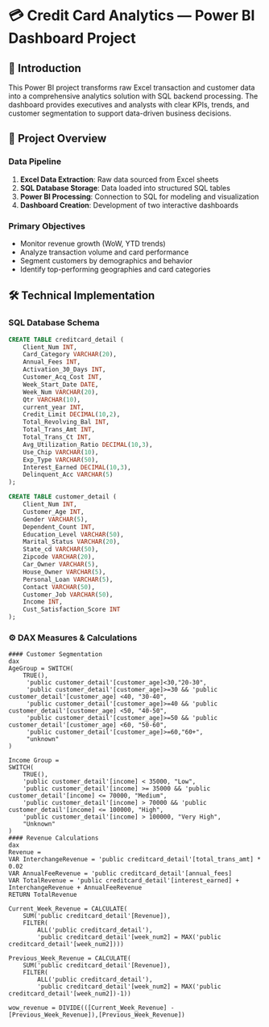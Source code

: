 # 💳 Credit Card Analytics — Power BI Dashboard Project

## 📌 Introduction
This Power BI project transforms raw Excel transaction and customer data into a comprehensive analytics solution with SQL backend processing. The dashboard provides executives and analysts with clear KPIs, trends, and customer segmentation to support data-driven business decisions.

## 📂 Project Overview

### Data Pipeline
1. **Excel Data Extraction**: Raw data sourced from Excel sheets
2. **SQL Database Storage**: Data loaded into structured SQL tables
3. **Power BI Processing**: Connection to SQL for modeling and visualization
4. **Dashboard Creation**: Development of two interactive dashboards

### Primary Objectives
- Monitor revenue growth (WoW, YTD trends)
- Analyze transaction volume and card performance
- Segment customers by demographics and behavior
- Identify top-performing geographies and card categories

## 🛠️ Technical Implementation

### SQL Database Schema
```sql
CREATE TABLE creditcard_detail (
    Client_Num INT,
    Card_Category VARCHAR(20),
    Annual_Fees INT,
    Activation_30_Days INT,
    Customer_Acq_Cost INT,
    Week_Start_Date DATE,
    Week_Num VARCHAR(20),
    Qtr VARCHAR(10),
    current_year INT,
    Credit_Limit DECIMAL(10,2),
    Total_Revolving_Bal INT,
    Total_Trans_Amt INT,
    Total_Trans_Ct INT,
    Avg_Utilization_Ratio DECIMAL(10,3),
    Use_Chip VARCHAR(10),
    Exp_Type VARCHAR(50),
    Interest_Earned DECIMAL(10,3),
    Delinquent_Acc VARCHAR(5)
);

CREATE TABLE customer_detail (
    Client_Num INT,
    Customer_Age INT,
    Gender VARCHAR(5),
    Dependent_Count INT,
    Education_Level VARCHAR(50),
    Marital_Status VARCHAR(20),
    State_cd VARCHAR(50),
    Zipcode VARCHAR(20),
    Car_Owner VARCHAR(5),
    House_Owner VARCHAR(5),
    Personal_Loan VARCHAR(5),
    Contact VARCHAR(50),
    Customer_Job VARCHAR(50),
    Income INT,
    Cust_Satisfaction_Score INT
);
```
### ⚙️ DAX Measures & Calculations
```
#### Customer Segmentation
dax
AgeGroup = SWITCH(
    TRUE(),
     'public customer_detail'[customer_age]<30,"20-30",
     'public customer_detail'[customer_age]>=30 && 'public customer_detail'[customer_age] <40, "30-40",
     'public customer_detail'[customer_age]>=40 && 'public customer_detail'[customer_age] <50, "40-50",
     'public customer_detail'[customer_age]>=50 && 'public customer_detail'[customer_age] <60, "50-60",
     'public customer_detail'[customer_age]>=60,"60+",
     "unknown"
)

Income Group = 
SWITCH(
    TRUE(),
    'public customer_detail'[income] < 35000, "Low",
    'public customer_detail'[income] >= 35000 && 'public customer_detail'[income] <= 70000, "Medium",
    'public customer_detail'[income] > 70000 && 'public customer_detail'[income] <= 100000, "High",
    'public customer_detail'[income] > 100000, "Very High",
    "Unknown"
)
#### Revenue Calculations
dax
Revenue = 
VAR InterchangeRevenue = 'public creditcard_detail'[total_trans_amt] * 0.02
VAR AnnualFeeRevenue = 'public creditcard_detail'[annual_fees]
VAR TotalRevenue = 'public creditcard_detail'[interest_earned] + InterchangeRevenue + AnnualFeeRevenue
RETURN TotalRevenue

Current_Week_Revenue = CALCULATE(
    SUM('public creditcard_detail'[Revenue]),
    FILTER(
        ALL('public creditcard_detail'),
        'public creditcard_detail'[week_num2] = MAX('public creditcard_detail'[week_num2])))

Previous_Week_Revenue = CALCULATE(
    SUM('public creditcard_detail'[Revenue]),
    FILTER(
        ALL('public creditcard_detail'),
        'public creditcard_detail'[week_num2] = MAX('public creditcard_detail'[week_num2])-1))

wow_revenue = DIVIDE(([Current_Week_Revenue] - [Previous_Week_Revenue]),[Previous_Week_Revenue])
```
